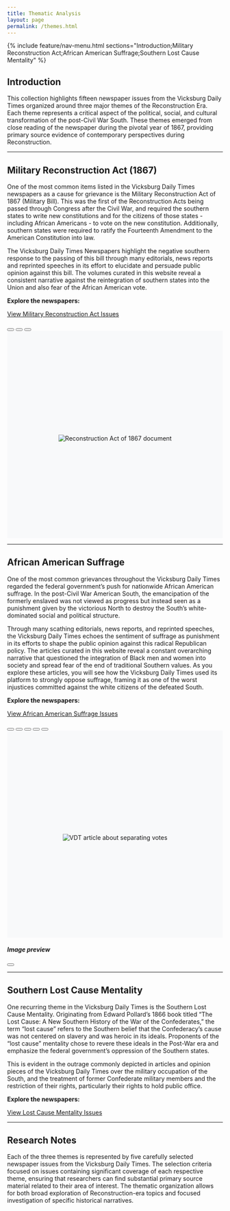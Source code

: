 ```yaml
---
title: Thematic Analysis
layout: page
permalink: /themes.html
---
```


{% include feature/nav-menu.html sections="Introduction;Military Reconstruction Act;African American Suffrage;Southern Lost Cause Mentality" %}

## Introduction

This collection highlights fifteen newspaper issues from the Vicksburg Daily Times organized around three major themes of the Reconstruction Era. Each theme represents a critical aspect of the political, social, and cultural transformation of the post-Civil War South. These themes emerged from close reading of the newspaper during the pivotal year of 1867, providing primary source evidence of contemporary perspectives during Reconstruction.

---

## Military Reconstruction Act (1867)

One of the most common items listed in the Vicksburg Daily Times newspapers as a cause for grievance is the Military Reconstruction Act of 1867 (Military Bill). This was the first of the Reconstruction Acts being passed through Congress after the Civil War, and required the southern states to write new constitutions and for the citizens of those states - including African Americans - to vote on the new constitution. Additionally, southern states were required to ratify the Fourteenth Amendment to the American Constitution into law. 

The Vicksburg Daily Times Newspapers highlight the negative southern response to the passing of this bill through many editorials, news reports and reprinted speeches in its effort to elucidate and persuade public opinion against this bill. The volumes curated in this website reveal a consistent narrative against the reintegration of southern states into the Union and also fear of the African American vote. 

**Explore the newspapers:**

<a href="{{ '/browse.html#Military Reconstruction Act' | relative_url }}" class="btn btn-primary btn-lg mb-3">View Military Reconstruction Act Issues</a>

<style>
  .themes-carousel {
    height: 500px;
    overflow: hidden;
  }
  .themes-carousel .carousel-inner,
  .themes-carousel .carousel-item {
    height: 100%;
  }
  .themes-carousel .carousel-image-wrapper {
    height: 100%;
    display: flex;
    align-items: center;
    justify-content: center;
    background-color: #f8f9fa;
  }
  .themes-carousel .carousel-image-wrapper img {
    max-height: 100%;
    max-width: 100%;
    width: auto;
    object-fit: contain;
    cursor: zoom-in;
  }
  .themes-carousel .carousel-caption {
    background-color: rgba(0, 0, 0, 0.7);
    padding: 15px;
    border-radius: 5px;
    left: 10%;
    right: 10%;
    bottom: 20px;
  }
  .themes-carousel .carousel-control-prev-icon {
    background-image: url("data:image/svg+xml,%3csvg xmlns='http://www.w3.org/2000/svg' viewBox='0 0 16 16' fill='%23000'%3e%3cpath d='M11.354 1.646a.5.5 0 0 1 0 .708L6.707 7l4.647 4.646a.5.5 0 0 1-.708.708l-5-5a.5.5 0 0 1 0-.708l5-5a.5.5 0 0 1 .708 0z'/%3e%3c/svg%3e");
  }
  .themes-carousel .carousel-control-next-icon {
    background-image: url("data:image/svg+xml,%3csvg xmlns='http://www.w3.org/2000/svg' viewBox='0 0 16 16' fill='%23000'%3e%3cpath d='M4.646 1.646a.5.5 0 0 1 .708 0l6 6a.5.5 0 0 1 0 .708l-6 6a.5.5 0 0 1-.708-.708L10.293 8 4.646 2.354a.5.5 0 0 1 0-.708z'/%3e%3c/svg%3e");
  }
  @media (prefers-color-scheme: dark) {
    .themes-carousel .carousel-image-wrapper {
      background-color: #1d1f26;
    }
    .themes-carousel .carousel-control-prev-icon {
      background-image: url("data:image/svg+xml,%3csvg xmlns='http://www.w3.org/2000/svg' viewBox='0 0 16 16' fill='%23fff'%3e%3cpath d='M11.354 1.646a.5.5 0 0 1 0 .708L6.707 7l4.647 4.646a.5.5 0 0 1-.708.708l-5-5a.5.5 0 0 1 0-.708l5-5a.5.5 0 0 1 .708 0z'/%3e%3c/svg%3e");
    }
    .themes-carousel .carousel-control-next-icon {
      background-image: url("data:image/svg+xml,%3csvg xmlns='http://www.w3.org/2000/svg' viewBox='0 0 16 16' fill='%23fff'%3e%3cpath d='M4.646 1.646a.5.5 0 0 1 .708 0l6 6a.5.5 0 0 1 0 .708l-6 6a.5.5 0 0 1-.708-.708L10.293 8 4.646 2.354a.5.5 0 0 1 0-.708z'/%3e%3c/svg%3e");
    }
  }
</style>

<div id="militaryBillCarousel" class="carousel slide mb-4 themes-carousel" data-bs-ride="carousel">
  <div class="carousel-indicators">
    <button type="button" data-bs-target="#militaryBillCarousel" data-bs-slide-to="0" class="active" aria-current="true" aria-label="Slide 1"></button>
    <button type="button" data-bs-target="#militaryBillCarousel" data-bs-slide-to="1" aria-label="Slide 2"></button>
    <button type="button" data-bs-target="#militaryBillCarousel" data-bs-slide-to="2" aria-label="Slide 3"></button>
  </div>
  <div class="carousel-inner">
    <div class="carousel-item active">
      <div class="carousel-image-wrapper">
        <img class="themes-carousel-image" src="{{ '/assets/img/ReconstructionAct1867.jpg' | relative_url }}" alt="Reconstruction Act of 1867 document">
      </div>
      <div class="carousel-caption d-none d-md-block">
        <h5>Reconstruction Act of 1867</h5>
        <p>National Archives, RG 11, General Records of the U.S. Government</p>
      </div>
    </div>
    <div class="carousel-item">
      <div class="carousel-image-wrapper">
        <img class="themes-carousel-image" src="{{ '/assets/img/themes/militaryBill/terribleLaw_VDT222.png' | relative_url }}" alt="Vicksburg Daily Times article about the Military Bill">
      </div>
      <div class="carousel-caption d-none d-md-block">
        <h5>VDT Editorial on the 'Terrible Law'</h5>
        <p>Vicksburg Daily Times commentary on the Military Reconstruction Act</p>
      </div>
    </div>
    <div class="carousel-item">
      <div class="carousel-image-wrapper">
        <img class="themes-carousel-image" src="{{ '/assets/img/themes/militaryBill/dividedMilitaryDistrictsno210.png' | relative_url }}" alt="Vicksburg Daily Times article about military districts">
      </div>
      <div class="carousel-caption d-none d-md-block">
        <h5>Divided States of the South</h5>
        <p>Map showing the South divided into military districts</p>
      </div>
    </div>
  </div>
  <button class="carousel-control-prev" type="button" data-bs-target="#militaryBillCarousel" data-bs-slide="prev">
    <span class="carousel-control-prev-icon" aria-hidden="true"></span>
    <span class="visually-hidden">Previous</span>
  </button>
  <button class="carousel-control-next" type="button" data-bs-target="#militaryBillCarousel" data-bs-slide="next">
    <span class="carousel-control-next-icon" aria-hidden="true"></span>
    <span class="visually-hidden">Next</span>
  </button>
</div>

---

## African American Suffrage


One of the most common grievances throughout the Vicksburg Daily Times regarded the federal government’s push for nationwide African American suffrage. In the post-Civil War American South, the emancipation of the formerly enslaved was not viewed as progress but instead seen as a punishment given by the victorious North to destroy the South’s white-dominated social and political structure. 

Through many scathing editorials, news reports, and reprinted speeches, the Vicksburg Daily Times echoes the sentiment of suffrage as punishment in its efforts to shape the public opinion against this radical Republican policy. The articles curated in this website reveal a constant overarching narrative that questioned the integration of Black men and women into society and spread fear of the end of traditional Southern values. As you explore these articles, you will see how the Vicksburg Daily Times used its platform to strongly oppose suffrage, framing it as one of the worst injustices committed against the white citizens of the defeated South.


**Explore the newspapers:**

<a href="{{ '/browse.html#African American Suffrage' | relative_url }}" class="btn btn-primary btn-lg mb-3">View African American Suffrage Issues</a>

<div id="suffrageCarousel" class="carousel slide mb-4 themes-carousel" data-bs-ride="carousel">
  <div class="carousel-indicators">
    <button type="button" data-bs-target="#suffrageCarousel" data-bs-slide-to="0" class="active" aria-current="true" aria-label="Slide 1"></button>
    <button type="button" data-bs-target="#suffrageCarousel" data-bs-slide-to="1" aria-label="Slide 2"></button>
    <button type="button" data-bs-target="#suffrageCarousel" data-bs-slide-to="2" aria-label="Slide 3"></button>
    <button type="button" data-bs-target="#suffrageCarousel" data-bs-slide-to="3" aria-label="Slide 4"></button>
    <button type="button" data-bs-target="#suffrageCarousel" data-bs-slide-to="4" aria-label="Slide 5"></button>
  </div>
  <div class="carousel-inner">
    <div class="carousel-item active">
      <div class="carousel-image-wrapper">
        <img class="themes-carousel-image" src="{{ '/assets/img/themes/suffrage/separatingVotes_VDT219.png' | relative_url }}" alt="VDT article about separating votes">
      </div>
      <div class="carousel-caption d-none d-md-block">
        <h5>Separating Votes</h5>
        <p>VDT commentary on voter registration and segregation</p>
      </div>
    </div>
    <div class="carousel-item">
      <div class="carousel-image-wrapper">
        <img class="themes-carousel-image" src="{{ '/assets/img/themes/suffrage/judgeRobb_VDT232.png' | relative_url }}" alt="VDT article about Judge Robb on African American Suffrage">
      </div>
      <div class="carousel-caption d-none d-md-block">
        <h5>Judge Robb on African American Suffrage</h5>
        <p>Legal perspectives on voting rights</p>
      </div>
    </div>
    <div class="carousel-item">
      <div class="carousel-image-wrapper">
        <img class="themes-carousel-image" src="{{ '/assets/img/themes/suffrage/publidLibertyVDT241.png' | relative_url }}" alt="VDT article about public liberty">
      </div>
      <div class="carousel-caption d-none d-md-block">
        <h5>Public Liberty</h5>
        <p>Southern perspectives on citizenship and voting</p>
      </div>
    </div>
    <div class="carousel-item">
      <div class="carousel-image-wrapper">
        <img class="themes-carousel-image" src="{{ '/assets/img/themes/suffrage/castTheRightVote_VDT236.png' | relative_url }}" alt="VDT article about casting the right vote">
      </div>
      <div class="carousel-caption d-none d-md-block">
        <h5>Cast the Right Vote</h5>
        <p>Political messaging around Reconstruction elections</p>
      </div>
    </div>
    <div class="carousel-item">
      <div class="carousel-image-wrapper">
        <img class="themes-carousel-image" src="{{ '/assets/img/themes/suffrage/whatOughtTheSouthToDo_VDT223.png' | relative_url }}" alt="VDT article about what ought the South to do">
      </div>
      <div class="carousel-caption d-none d-md-block">
        <h5>What Ought the South to Do</h5>
        <p>Editorial on Southern response to voting rights</p>
      </div>
    </div>
  </div>
  <button class="carousel-control-prev" type="button" data-bs-target="#suffrageCarousel" data-bs-slide="prev">
    <span class="carousel-control-prev-icon" aria-hidden="true"></span>
    <span class="visually-hidden">Previous</span>
  </button>
  <button class="carousel-control-next" type="button" data-bs-target="#suffrageCarousel" data-bs-slide="next">
    <span class="carousel-control-next-icon" aria-hidden="true"></span>
    <span class="visually-hidden">Next</span>
  </button>
</div>

<div class="modal fade themes-image-modal" id="themesImageModal" tabindex="-1" aria-labelledby="themesImageModalLabel" aria-hidden="true">
  <div class="modal-dialog modal-dialog-centered modal-xl">
    <div class="modal-content bg-dark text-white">
      <div class="modal-header border-0">
        <h5 class="modal-title" id="themesImageModalLabel">Image preview</h5>
        <button type="button" class="btn-close btn-close-white" data-bs-dismiss="modal" aria-label="Close"></button>
      </div>
      <div class="modal-body text-center">
        <img src="" alt="" class="img-fluid rounded shadow" id="themesImageModalImage">
        <p class="mt-3 mb-0 small text-white-50" id="themesImageModalCaption"></p>
      </div>
    </div>
  </div>
</div>

---

## Southern Lost Cause Mentality


One recurring theme in the Vicksburg Daily Times is the Southern Lost Cause Mentality. Originating from Edward Pollard’s 1866 book titled “The Lost Cause: A New Southern History of the War of the Confederates,” the term “lost cause” refers to the Southern belief that the Confederacy’s cause was not centered on slavery and was heroic in its ideals. Proponents of the “lost cause” mentality chose to revere these ideals in the Post-War era and emphasize the federal government’s oppression of the Southern states. 

This is evident in the outrage commonly depicted in articles and opinion pieces of the Vicksburg Daily Times over the military occupation of the South, and the treatment of former Confederate military members and the restriction of their rights, particularly their rights to hold public office.


**Explore the newspapers:**

<a href="{{ '/browse.html#Southern Lost Cause Mentality' | relative_url }}" class="btn btn-primary btn-lg mb-3">View Lost Cause Mentality Issues</a>

---

## Research Notes

Each of the three themes is represented by five carefully selected newspaper issues from the Vicksburg Daily Times. The selection criteria focused on issues containing significant coverage of each respective theme, ensuring that researchers can find substantial primary source material related to their area of interest. The thematic organization allows for both broad exploration of Reconstruction-era topics and focused investigation of specific historical narratives.

<script>
  document.addEventListener('DOMContentLoaded', function () {
    if (typeof bootstrap === 'undefined') {
      return;
    }
    var modalEl = document.getElementById('themesImageModal');
    if (!modalEl) {
      return;
    }
    var modalImage = document.getElementById('themesImageModalImage');
    var modalTitle = document.getElementById('themesImageModalLabel');
    var modalCaption = document.getElementById('themesImageModalCaption');
    var carouselImages = document.querySelectorAll('.themes-carousel-image');
    carouselImages.forEach(function (img) {
      img.addEventListener('click', function (event) {
        event.preventDefault();
        event.stopPropagation();
        var slide = img.closest('.carousel-item');
        var captionTitle = slide ? slide.querySelector('.carousel-caption h5') : null;
        var captionText = slide ? slide.querySelector('.carousel-caption p') : null;
        modalImage.src = img.getAttribute('src');
        modalImage.alt = img.getAttribute('alt') || '';
        modalTitle.textContent = captionTitle ? captionTitle.textContent : (img.getAttribute('alt') || 'Image preview');
        modalCaption.textContent = captionText ? captionText.textContent : '';
        var modalInstance = bootstrap.Modal.getOrCreateInstance(modalEl);
        modalInstance.show();
      });
    });
    modalEl.addEventListener('hidden.bs.modal', function () {
      modalImage.src = '';
      modalImage.alt = '';
      modalTitle.textContent = 'Image preview';
      modalCaption.textContent = '';
    });
  });
</script>
